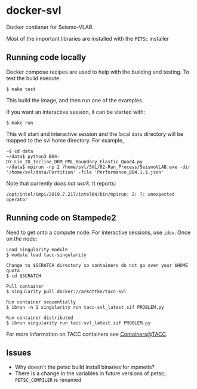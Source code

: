 # docker-svl

Docker contianer for Seismo-VLAB

Most of the important libraries are installed with the `PETSc` installer

## Running code locally

Docker compose recipes are used to help with the building and testing. To test the bulid execute:
```
$ make test
```
This build the image, and then run one of the examples.

If you want an interactive session, it can be started with:
```
$ make run
```
This will start and interactive session and the local `data` directory will be mapped to the svl home directory. For example,
```
~$ cd data
~/data$ python3 B04-DY_Lin_2D_Incline_DRM_PML_Boundary_Elastic_Quad4.py
~/data$ mpirun -np 2 /home/svl/SVL/02-Run_Process/SeismoVLAB.exe -dir '/home/svl/data/Partition' -file 'Performance_B04.1.$.json'
```
Note that currently *does not work*. It reports:
```
/opt/intel/impi/2019.7.217/intel64/bin/mpirun: 2: [: unexpected operator
```

## Running code on Stampede2

Need to get onto a compute node. For interactive sessions, use `idev`. Once on the node:
```
Load singularity module
$ module load tacc-singularity

Change to $SCRATCH directory so containers do not go over your $HOME quota
$ cd $SCRATCH

Pull container
$ singularity pull docker://arkottke/tacc-svl

Run container sequentially
$ ibrun -n 1 singularity run tacc-svl_latest.sif PROBLEM.py

Run container distributed
$ ibrun singularity run tacc-svl_latest.sif PROBLEM.py
```

For more information on TACC containers see [Containers@TACC](https://containers-at-tacc.readthedocs.io/en/latest/index.html).

## Issues

- Why doesn't the petsc build install binaries for mpmetis?
- There is a change in the variables in future versions of petsc; `PETSC_COMPILER` is renamed
